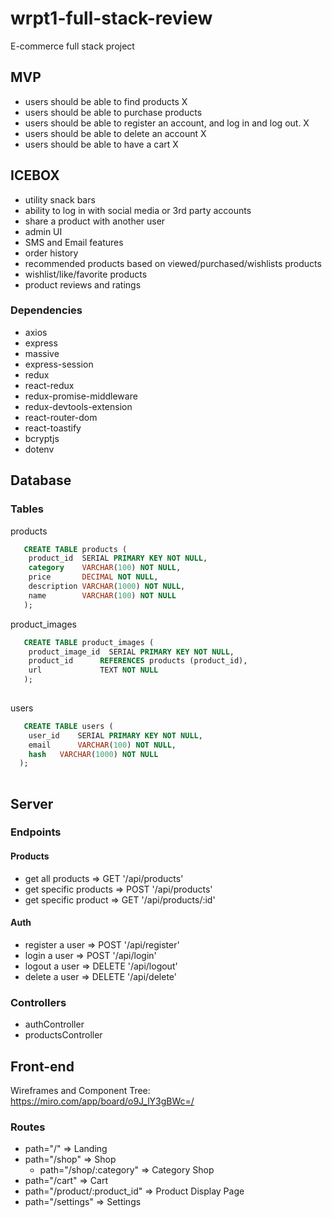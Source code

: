 # wrpt1-full-stack-review
E-commerce full stack project

## MVP
- users should be able to find products X
- users should be able to purchase products 
- users should be able to register an account, and log in and log out. X
- users should be able to delete an account X
- users should be able to have a cart X

## ICEBOX
- utility snack bars
- ability to log in with social media or 3rd party accounts
- share a product with another user
- admin UI
- SMS and Email features
- order history
- recommended products based on viewed/purchased/wishlists products
- wishlist/like/favorite products
- product reviews and ratings

### Dependencies
- axios
- express
- massive
- express-session
- redux
- react-redux
- redux-promise-middleware
- redux-devtools-extension
- react-router-dom
- react-toastify
- bcryptjs
- dotenv


## Database

### Tables

products
```SQL
   CREATE TABLE products (
    product_id  SERIAL PRIMARY KEY NOT NULL,
    category    VARCHAR(100) NOT NULL,
    price       DECIMAL NOT NULL,
    description VARCHAR(1000) NOT NULL,
    name        VARCHAR(100) NOT NULL
   ); 
```

product_images
```SQL
   CREATE TABLE product_images (
    product_image_id  SERIAL PRIMARY KEY NOT NULL,
    product_id      REFERENCES products (product_id),
    url             TEXT NOT NULL
   ); 
   
```

users
```SQL
   CREATE TABLE users (
    user_id    SERIAL PRIMARY KEY NOT NULL,
    email      VARCHAR(100) NOT NULL,
    hash   VARCHAR(1000) NOT NULL
  ); 
   
```

## Server

### Endpoints

#### Products
- get all products => GET '/api/products'
- get specific products => POST '/api/products' 
- get specific product => GET '/api/products/:id'

#### Auth
- register a user => POST '/api/register'
- login a user => POST '/api/login'
- logout a user => DELETE '/api/logout'
- delete a user => DELETE '/api/delete'

### Controllers
- authController
- productsController

## Front-end

Wireframes and Component Tree:
https://miro.com/app/board/o9J_lY3gBWc=/

### Routes
- path="/" => Landing
- path="/shop" => Shop
   - path="/shop/:category" => Category Shop
- path="/cart" => Cart
- path="/product/:product_id" => Product Display Page
- path="/settings" => Settings